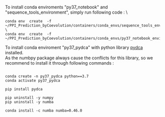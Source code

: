 To install conda enviroments "py37_notebook" and "sequence_tools_environment", simply run following code : \
```
conda env  create  -f ~/PPI_Prediction_byCoevolution/containers/conda_envs/sequence_tools_environment.yml  \
conda env  create  -f ~/PPI_Prediction_byCoevolution/containers/conda_envs/py37_notebook_environment.yml 
```



To install conda enviroment "py37_pydca" with python library [pydca](https://github.com/KIT-MBS/pydca) installed. \
As the numbpy package always cause the conflicts for this library,  so we recommend to install it through following commands : 
```

conda create -n py37_pydca python==3.7
conda activate py37_pydca

pip install pydca

pip uninstall -y numpy 
pip uninstall -y numba

conda install -c numba numba=0.46.0
```